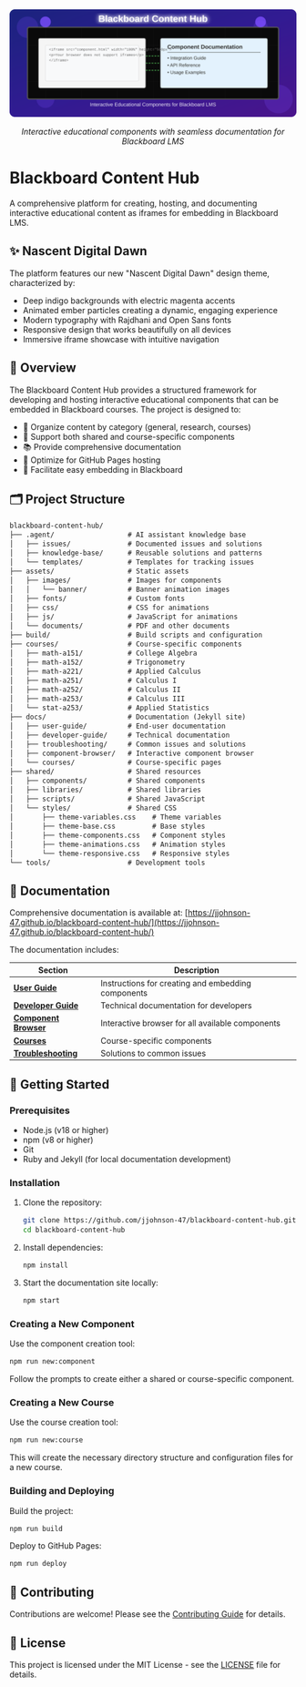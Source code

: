 <div align="center">
  <img src="assets/images/blackboard-content-hub-logo.svg" alt="Blackboard Content Hub" width="800">
  <p><em>Interactive educational components with seamless documentation for Blackboard LMS</em></p>
</div>

# Blackboard Content Hub

A comprehensive platform for creating, hosting, and documenting interactive educational content as iframes for embedding in Blackboard LMS.

## ✨ Nascent Digital Dawn

The platform features our new "Nascent Digital Dawn" design theme, characterized by:

- Deep indigo backgrounds with electric magenta accents
- Animated ember particles creating a dynamic, engaging experience
- Modern typography with Rajdhani and Open Sans fonts
- Responsive design that works beautifully on all devices
- Immersive iframe showcase with intuitive navigation

## 🎯 Overview

The Blackboard Content Hub provides a structured framework for developing and hosting interactive educational components that can be embedded in Blackboard courses. The project is designed to:

- 🏢 Organize content by category (general, research, courses)
- 🔄 Support both shared and course-specific components
- 📚 Provide comprehensive documentation
- 🚀 Optimize for GitHub Pages hosting
- 🔌 Facilitate easy embedding in Blackboard

## 🗂️ Project Structure

```
blackboard-content-hub/
├── .agent/                  # AI assistant knowledge base
│   ├── issues/              # Documented issues and solutions
│   ├── knowledge-base/      # Reusable solutions and patterns
│   └── templates/           # Templates for tracking issues
├── assets/                  # Static assets
│   ├── images/              # Images for components
│   │   └── banner/          # Banner animation images
│   ├── fonts/               # Custom fonts
│   ├── css/                 # CSS for animations
│   ├── js/                  # JavaScript for animations
│   └── documents/           # PDF and other documents
├── build/                   # Build scripts and configuration
├── courses/                 # Course-specific components
│   ├── math-a151/           # College Algebra
│   ├── math-a152/           # Trigonometry
│   ├── math-a221/           # Applied Calculus
│   ├── math-a251/           # Calculus I
│   ├── math-a252/           # Calculus II
│   ├── math-a253/           # Calculus III
│   └── stat-a253/           # Applied Statistics
├── docs/                    # Documentation (Jekyll site)
│   ├── user-guide/          # End-user documentation
│   ├── developer-guide/     # Technical documentation
│   ├── troubleshooting/     # Common issues and solutions
│   ├── component-browser/   # Interactive component browser
│   └── courses/             # Course-specific pages
├── shared/                  # Shared resources
│   ├── components/          # Shared components
│   ├── libraries/           # Shared libraries
│   ├── scripts/             # Shared JavaScript
│   └── styles/              # Shared CSS
│       ├── theme-variables.css    # Theme variables
│       ├── theme-base.css         # Base styles
│       ├── theme-components.css   # Component styles
│       ├── theme-animations.css   # Animation styles
│       └── theme-responsive.css   # Responsive styles
└── tools/                   # Development tools
```

## 📖 Documentation

Comprehensive documentation is available at: [https://jjohnson-47.github.io/blackboard-content-hub/](https://jjohnson-47.github.io/blackboard-content-hub/)

The documentation includes:

| Section | Description |
|---------|-------------|
| **[User Guide](https://jjohnson-47.github.io/blackboard-content-hub/user-guide/)** | Instructions for creating and embedding components |
| **[Developer Guide](https://jjohnson-47.github.io/blackboard-content-hub/developer-guide/)** | Technical documentation for developers |
| **[Component Browser](https://jjohnson-47.github.io/blackboard-content-hub/component-browser/)** | Interactive browser for all available components |
| **[Courses](https://jjohnson-47.github.io/blackboard-content-hub/courses/)** | Course-specific components |
| **[Troubleshooting](https://jjohnson-47.github.io/blackboard-content-hub/troubleshooting/)** | Solutions to common issues |

## 🚀 Getting Started

### Prerequisites

- Node.js (v18 or higher)
- npm (v8 or higher)
- Git
- Ruby and Jekyll (for local documentation development)

### Installation

1. Clone the repository:
   ```bash
   git clone https://github.com/jjohnson-47/blackboard-content-hub.git
   cd blackboard-content-hub
   ```

2. Install dependencies:
   ```bash
   npm install
   ```

3. Start the documentation site locally:
   ```bash
   npm start
   ```

### Creating a New Component

Use the component creation tool:

```bash
npm run new:component
```

Follow the prompts to create either a shared or course-specific component.

### Creating a New Course

Use the course creation tool:

```bash
npm run new:course
```

This will create the necessary directory structure and configuration files for a new course.

### Building and Deploying

Build the project:

```bash
npm run build
```

Deploy to GitHub Pages:

```bash
npm run deploy
```

## 🤝 Contributing

Contributions are welcome! Please see the [Contributing Guide](https://jjohnson-47.github.io/blackboard-content-hub/contributing/) for details.

## 📄 License

This project is licensed under the MIT License - see the [LICENSE](LICENSE) file for details.
